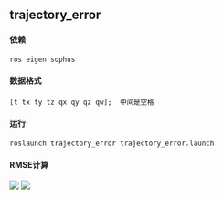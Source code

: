## trajectory_error


#### 依赖
    ros eigen sophus
    
#### 数据格式
    [t tx ty tz qx qy qz qw];  中间是空格
   
#### 运行
    roslaunch trajectory_error trajectory_error.launch

#### RMSE计算
![](https://github.com/caoyifeng001/trajectory_error/tree/master/picture/1.png )
![](https://github.com/caoyifeng001/trajectory_error/tree/master/picture/2.png )
